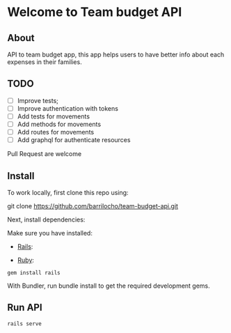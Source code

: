 # Welcome to Team budget API

## About

API to team budget app, this app helps users to have better info about each expenses in their families.


## TODO

- [ ] Improve tests;
- [ ] Improve authentication with tokens
- [ ] Add tests for movements 
- [ ] Add methods for movements
- [ ] Add routes for movements
- [ ] Add graphql for authenticate resources

Pull Request are welcome

## Install

To work locally, first clone this repo using:

git clone https://github.com/barrilocho/team-budget-api.git

Next, install dependencies:

Make sure you have installed: 
  
* [Rails](https://rubyonrails.org/):

* [Ruby](https://www.ruby-lang.org/es/):

```
gem install rails
```

With Bundler, run bundle install to get the required development gems.

## Run API

```
rails serve
```
